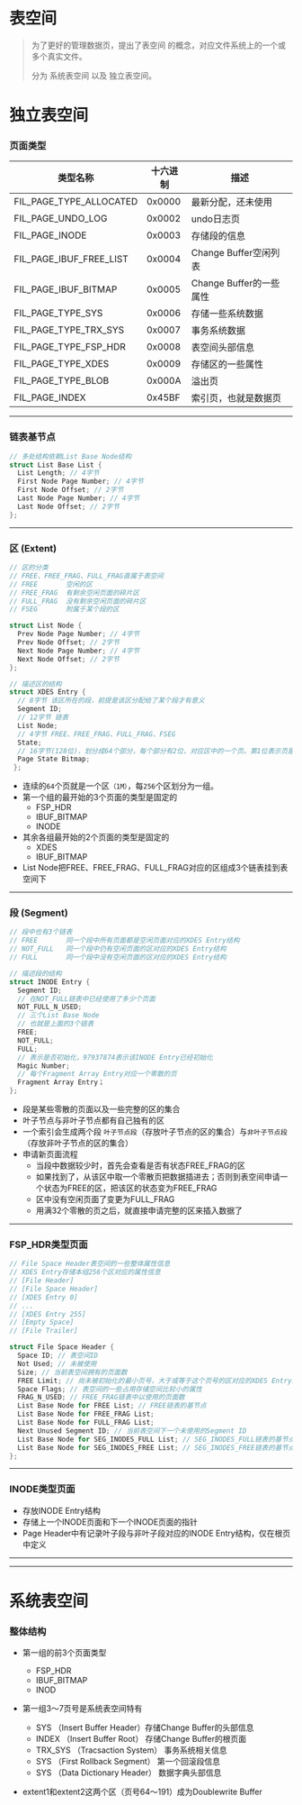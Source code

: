 # 表空间

> 为了更好的管理数据页，提出了表空间 的概念，对应文件系统上的一个或多个真实文件。
>
> 分为 系统表空间 以及 独立表空间。

# 独立表空间

### 页面类型

| 类型名称                | 十六进制 | 描述                    |
| ----------------------- | -------- | ----------------------- |
| FIL_PAGE_TYPE_ALLOCATED | 0x0000   | 最新分配，还未使用      |
| FIL_PAGE_UNDO_LOG       | 0x0002   | undo日志页              |
| FIL_PAGE_INODE          | 0x0003   | 存储段的信息            |
| FIL_PAGE_IBUF_FREE_LIST | 0x0004   | Change Buffer空闲列表   |
| FIL_PAGE_IBUF_BITMAP    | 0x0005   | Change Buffer的一些属性 |
| FIL_PAGE_TYPE_SYS       | 0x0006   | 存储一些系统数据        |
| FIL_PAGE_TYPE_TRX_SYS   | 0x0007   | 事务系统数据            |
| FIL_PAGE_TYPE_FSP_HDR   | 0x0008   | 表空间头部信息          |
| FIL_PAGE_TYPE_XDES      | 0x0009   | 存储区的一些属性        |
| FIL_PAGE_TYPE_BLOB      | 0x000A   | 溢出页                  |
| FIL_PAGE_INDEX          | 0x45BF   | 索引页，也就是数据页    |

------

### 链表基节点

```c
// 多处结构依赖List Base Node结构
struct List Base List {
  List Length; // 4字节
  First Node Page Number; // 4字节
  First Node Offset; // 2字节
  Last Node Page Number; // 4字节
  Last Node Offset; // 2字节
};
```

------

### 区 (Extent)

```c
// 区的分类
// FREE、FREE_FRAG、FULL_FRAG直属于表空间
// FREE       空闲的区
// FREE_FRAG  有剩余空闲页面的碎片区
// FULL_FRAG  没有剩余空闲页面的碎片区
// FSEG       附属于某个段的区

struct List Node {
  Prev Node Page Number; // 4字节
  Prev Node Offset; // 2字节
  Next Node Page Number; // 4字节
  Next Node Offset; // 2字节
};

// 描述区的结构
struct XDES Entry {
  // 8字节 该区所在的段，前提是该区分配给了某个段才有意义
  Segment ID;  
  // 12字节 链表 
  List Node;
  // 4字节 FREE、FREE_FRAG、FULL_FRAG、FSEG 
  State; 
  // 16字节(128位)，划分成64个部分，每个部分有2位，对应区中的一个页。第1位表示页是否空闲，第二位保留
  Page State Bitmap;
 };
```

- 连续的`64`个页就是一个区`（1M）`，每`256`个区划分为一组。
- 第一个组的最开始的3个页面的类型是固定的
  - FSP_HDR
  - IBUF_BITMAP
  - INODE
- 其余各组最开始的2个页面的类型是固定的
  - XDES
  - IBUF_BITMAP
- List Node把FREE、FREE_FRAG、FULL_FRAG对应的区组成3个链表挂到表空间下

------

### 段 (Segment)

```c
// 段中也有3个链表
// FREE       同一个段中所有页面都是空闲页面对应的XDES Entry结构
// NOT_FULL   同一个段中仍有空闲页面的区对应的XDES Entry结构
// FULL       同一个段中没有空闲页面的区对应的XDES Entry结构

// 描述段的结构
struct INODE Entry {
  Segment ID;
  // 在NOT_FULL链表中已经使用了多少个页面
  NOT_FULL_N_USED;
  // 三个List Base Node
  // 也就是上面的3个链表
  FREE;
  NOT_FULL;
  FULL;
  // 表示是否初始化，97937874表示该INODE Entry已经初始化
  Magic Number; 
  // 每个Fragment Array Entry对应一个零散的页
  Fragment Array Entry；
};
```

- 段是某些零散的页面以及一些完整的区的集合
- 叶子节点与非叶子节点都有自己独有的区
- 一个索引会生成两个段 `叶子节点段`（存放叶子节点的区的集合）与`非叶子节点段`（存放非叶子节点的区的集合）
- 申请新页面流程
  - 当段中数据较少时，首先会查看是否有状态FREE_FRAG的区
  - 如果找到了，从该区中取一个零散页把数据插进去；否则到表空间申请一个状态为FREE的区，把该区的状态变为FREE_FRAG
  - 区中没有空闲页面了变更为FULL_FRAG
  - 用满32个零散的页之后，就直接申请完整的区来插入数据了


------

### FSP_HDR类型页面

```c
// File Space Header表空间的一些整体属性信息
// XDES Entry存储本组256个区对应的属性信息
// [File Header]
// [File Space Header] 
// [XDES Entry 0]
// ...
// [XDES Entry 255]
// [Empty Space]
// [File Trailer]

struct File Space Header {
  Space ID; // 表空间ID
  Not Used; // 未被使用
  Size;	// 当前表空间拥有的页面数
  FREE Limit; // 尚未被初始化的最小页号，大于或等于这个页号的区对应的XDES Entry结构都没有被加入FREE链表
  Space Flags; // 表空间的一些占用存储空间比较小的属性
  FRAG_N_USED; // FREE_FRAG链表中以使用的页面数
  List Base Node for FREE List; // FREE链表的基节点
  List Base Node for FREE_FRAG List;
  List Base Node for FULL_FRAG List;
  Next Unused Segment ID; // 当前表空间下一个未使用的Segment ID
  List Base Node for SEG_INODES_FULL List; // SEG_INODES_FULL链表的基节点
  List Base Node for SEG_INODES_FREE List; // SEG_INODES_FREE链表的基节点
};
```

------

### INODE类型页面

- 存放INODE Entry结构
- 存储上一个INODE页面和下一个INODE页面的指针
- Page Header中有记录叶子段与非叶子段对应的INODE Entry结构，仅在根页中定义

------

------

# 系统表空间

### 整体结构

- 第一组的前3个页面类型

  - FSP_HDR 
  - IBUF_BITMAP
  - INOD
- 第一组3～7页号是系统表空间特有
  - SYS （Insert Buffer Header）存储Change Buffer的头部信息
  - INDEX （Insert Buffer Root） 存储Change Buffer的根页面
  - TRX_SYS （Tracsaction System） 事务系统相关信息
  - SYS （First Rollback Segment） 第一个回滚段信息
  - SYS （Data Dictionary Header） 数据字典头部信息
- extent1和extent2这两个区（页号64～191）成为Doublewrite Buffer